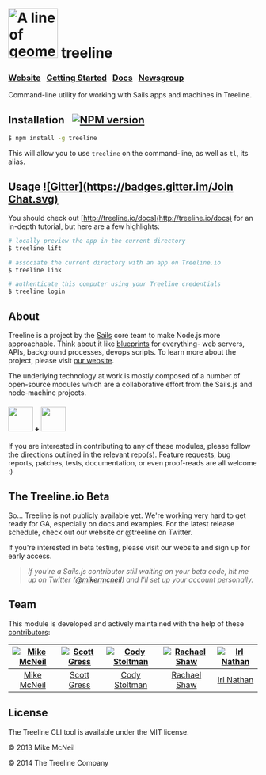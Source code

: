 <h1>
  <a href="http://treeline.io" title="Visit the Treeline website"><img alt="A line of geometric trees" title="Treeline.io logo" src="http://i.imgur.com/lyxMr9Z.png" width="100" /></a>
  treeline
</h1>


### [Website](http://treeline.io) &nbsp;  [Getting Started](http://node-machine.org) &nbsp; [Docs](http://treeline.io/docs)  &nbsp;  [Newsgroup](https://groups.google.com/forum/?hl=en#!forum/node-machine)

Command-line utility for working with Sails apps and machines in Treeline.


## Installation &nbsp; [![NPM version](https://badge.fury.io/js/treeline.svg)](http://badge.fury.io/js/treeline)

```sh
$ npm install -g treeline
```

This will allow you to use `treeline` on the command-line, as well as `tl`, its alias.

## Usage [![Gitter](https://badges.gitter.im/Join Chat.svg)](https://gitter.im/node-machine/general?utm_source=badge&utm_medium=badge&utm_campaign=pr-badge&utm_content=badge)

You should check out [http://treeline.io/docs](http://treeline.io/docs) for an in-depth tutorial, but here are a few highlights:

```bash
# locally preview the app in the current directory
$ treeline lift

# associate the current directory with an app on Treeline.io
$ treeline link

# authenticate this computer using your Treeline credentials
$ treeline login
```

<!--
```bash
# open generated manpage on node-machine.org in your browser of choice
tl browse

# run a machine
# (theres an interactive prompt- you'll get to choose from a list, then be prompted to provide values for required inputs)
# (supports json entry and validation, re-running using command-line flags, and protects inputs marked as "protected" so they don't show up in your bash history)
mp exec

# clean everything up: (re)scaffold JSON test files, (re)generate readme using latest metadata, make sure repo url is in package.json, etc.
mp scrub

# list machines (useful for remembering wtf you're doing)
mp ls

# add new machine w/ identity="do-some-stuff" and start interactive prompt to get the rest of the necessary info
mp add do-some-stuff

# copy machine (useful for quickly creating similar machines)
mp cp foo bar

# rename machine (useful for fixing misspellings)
mp mv initiate-denk-party initiate-dance-party
```
-->

## About  &nbsp;

Treeline is a project by the [Sails](http://sailsjs.org) core team to make Node.js more approachable.  Think about it like [blueprints](https://www.youtube.com/watch?v=GK-tFvpIR7c) for everything- web servers, APIs, background processes, devops scripts.  To learn more about the project, please visit [our website](http://treeline.io).

The underlying technology at work is mostly composed of a number of open-source modules which are a collaborative effort from the Sails.js and node-machine projects.

<h4>
  <a href="http://node-machine.org"><img width="50" src="http://node-machine.org/images/machine-anthropomorph-for-white-bg.png"/></a>
  <span>+</span>
  <a href="http://sailsjs.org"><img width="50" src="https://www.rosehosting.com/blog/wp-content/uploads/2014/03/sails.png"/></a>
</h4>

If you are interested in contributing to any of these modules, please follow the directions outlined in the relevant repo(s).  Feature requests, bug reports, patches, tests, documentation, or even proof-reads are all welcome :)


## The Treeline.io Beta

So... Treeline is not publicly available yet. We're working very hard to get ready for GA, especially on docs and examples.  For the latest release schedule, check out our website or @treeline on Twitter.

If you're interested in beta testing, please visit our website and sign up for early access.

> _If you're a Sails.js contributor still waiting on your beta code, hit me up on Twitter ([@mikermcneil](http://twitter.com/mikermcneil)) and I'll set up your account personally._


## Team
This module is developed and actively maintained with the help of these [contributors](https://github.com/treeline-io/cli/graphs/contributors):

[![Mike McNeil](http://gravatar.com/avatar/199046437b76e6ca73e00b4cc182a1c5?s=144)](http://michaelmcneil.com) |  [![Scott Gress](https://0.gravatar.com/avatar/b74e07aa543552709bf546ca279c9c67?s=144)](http://www.pigandcow.com/) | [![Cody Stoltman](https://1.gravatar.com/avatar/368567acca0c5dfb9a4ff512c5c0c3fa?s=144)](http://particlebanana.com) | [![Rachael Shaw](https://avatars0.githubusercontent.com/u/3065949?v=3&s=144)](http://twitter.com/fancydoilies) | [![Irl Nathan](https://avatars0.githubusercontent.com/u/1598650?v=3&s=144)](http://irlnathan.github.io/sailscasts/)
:---:|:---:|:---:|:---:|:---:
[Mike McNeil](http://michaelmcneil.com) | [Scott Gress](https://github.com/sgress454) | [Cody Stoltman](https://github.com/particlebanana) | [Rachael Shaw](https://github.com/rachaelshaw) | [Irl Nathan](https://github.com/irlnathan)



## License

The Treeline CLI tool is available under the MIT license.

&copy; 2013 Mike McNeil

&copy; 2014 The Treeline Company
